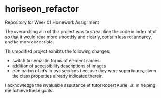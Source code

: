 # horiseon_refactor
Repository for Week 01 Homework Assignment

The overarching aim of this project was to streamline the code in index.html so that it would read more smoothly and clearly, contain less redundancy, and be more accessible.

This modified project exhibits the following changes:
- switch to semantic forms of element names
- addition of accessibility descriptions of images
- elimination of id's in two sections because they were superfluous, given the class properties already indicated therein.

I acknowledge the invaluable assistance of tutor Robert Kurle, Jr. in helping me achieve these goals.